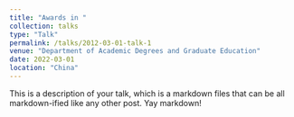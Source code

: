 ```yaml
---
title: "Awards in "
collection: talks
type: "Talk"
permalink: /talks/2012-03-01-talk-1
venue: "Department of Academic Degrees and Graduate Education"
date: 2022-03-01
location: "China"
---
```


This is a description of your talk, which is a markdown files that can be all markdown-ified like any other post. Yay markdown!

